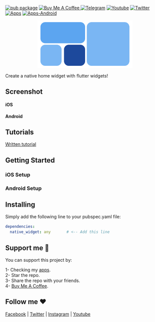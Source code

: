 [![pub package](https://img.shields.io/pub/v/native_widget.svg)](https://pub.dartlang.org/packages/native_widget)
<a href="https://www.buymeacoffee.com/akdebuging" target="_blank"><img src="https://www.buymeacoffee.com/assets/img/custom_images/orange_img.png" alt="Buy Me A Coffee" style="height: 20px !important;width: 100px !important;" > </a>
[![Telegram](https://img.shields.io/badge/chat-telegram-0088cc)](https://t.me/+NvUXzshmIg44N2M0)
[![Youtube](https://img.shields.io/badge/subscribe-youtube-c4302b)](https://www.youtube.com/@AkDebuging)
[![Twitter](https://img.shields.io/badge/follow-twitter-00acee)](https://twitter.com/akdebuging) [![Apps](https://img.shields.io/badge/apps-ios-eeeeee)](https://apps.apple.com/us/developer/abedalkareem-omreyh/id928910207) [![Apps-Android](https://img.shields.io/badge/apps-android-3DDC84)](https://play.google.com/store/apps/dev?id=7470619810055517011)

<center><img src="images/native_widget.png" width="300"/></center>

Create a native home widget with flutter widgets!

## Screenshot  
#### iOS  

#### Android  

## Tutorials  

[Written tutorial]()  

## Getting Started

### iOS Setup

### Android Setup

## Installing  
Simply add the following line to your pubspec.yaml file:  
``` yaml
dependencies:
  native_widget: any       # <-- Add this line
```

## Support me 🚀  

You can support this project by:  

1- Checking my [apps](https://apps.apple.com/us/developer/id928910207).  
2- Star the repo.  
3- Share the repo with your friends.  
4- [Buy Me A Coffee](https://www.buymeacoffee.com/akdebuging).  

## Follow me ❤️  

[Facebook](https://www.facebook.com/akdebuging/) | [Twitter](https://twitter.com/akdebuging) | [Instagram](https://instagram.com/abedalkareemomreyh/) | [Youtube](https://www.youtube.com/@akdebuging)